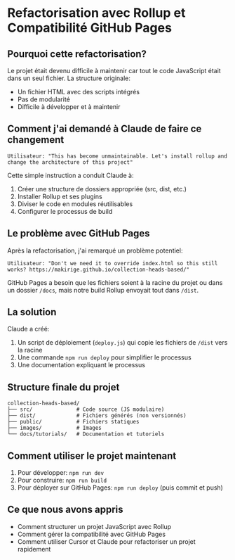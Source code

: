 # Refactorisation avec Rollup et Compatibilité GitHub Pages

## Pourquoi cette refactorisation?

Le projet était devenu difficile à maintenir car tout le code JavaScript était dans un seul fichier. La structure originale:
- Un fichier HTML avec des scripts intégrés
- Pas de modularité
- Difficile à développer et à maintenir

## Comment j'ai demandé à Claude de faire ce changement

```
Utilisateur: "This has become unmaintainable. Let's install rollup and change the architecture of this project"
```

Cette simple instruction a conduit Claude à:
1. Créer une structure de dossiers appropriée (src, dist, etc.)
2. Installer Rollup et ses plugins
3. Diviser le code en modules réutilisables
4. Configurer le processus de build

## Le problème avec GitHub Pages

Après la refactorisation, j'ai remarqué un problème potentiel:

```
Utilisateur: "Don't we need it to override index.html so this still works? https://makirige.github.io/collection-heads-based/"
```

GitHub Pages a besoin que les fichiers soient à la racine du projet ou dans un dossier `/docs`, mais notre build Rollup envoyait tout dans `/dist`.

## La solution

Claude a créé:
1. Un script de déploiement (`deploy.js`) qui copie les fichiers de `/dist` vers la racine
2. Une commande `npm run deploy` pour simplifier le processus
3. Une documentation expliquant le processus

## Structure finale du projet

```
collection-heads-based/
├── src/              # Code source (JS modulaire)
├── dist/             # Fichiers générés (non versionnés)
├── public/           # Fichiers statiques
├── images/           # Images
└── docs/tutorials/   # Documentation et tutoriels
```

## Comment utiliser le projet maintenant

1. Pour développer: `npm run dev`
2. Pour construire: `npm run build`
3. Pour déployer sur GitHub Pages: `npm run deploy` (puis commit et push)

## Ce que nous avons appris

- Comment structurer un projet JavaScript avec Rollup
- Comment gérer la compatibilité avec GitHub Pages
- Comment utiliser Cursor et Claude pour refactoriser un projet rapidement
